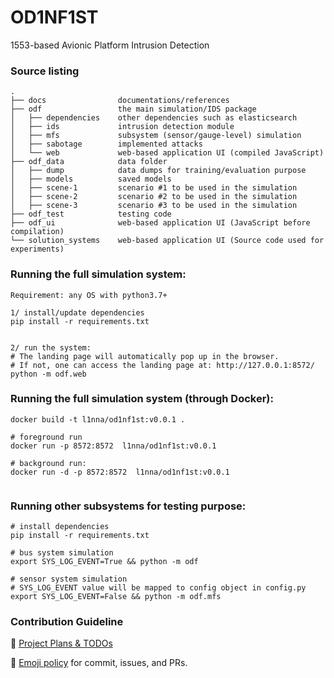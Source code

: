 # OD1NF1ST
1553-based Avionic Platform Intrusion Detection 


### Source listing

```
.
├── docs                documentations/references
├── odf                 the main simulation/IDS package
│   ├── dependencies    other dependencies such as elasticsearch
│   ├── ids             intrusion detection module
│   ├── mfs             subsystem (sensor/gauge-level) simulation
│   ├── sabotage        implemented attacks
│   └── web             web-based application UI (compiled JavaScript)
├── odf_data            data folder
│   ├── dump            data dumps for training/evaluation purpose
│   ├── models          saved models
│   ├── scene-1         scenario #1 to be used in the simulation
│   ├── scene-2         scenario #2 to be used in the simulation
│   ├── scene-3         scenario #3 to be used in the simulation
├── odf_test            testing code
├── odf_ui              web-based application UI (JavaScript before compilation)
└── solution_systems    web-based application UI (Source code used for experiments)

```


### Running the full simulation system:
```
Requirement: any OS with python3.7+

1/ install/update dependencies
pip install -r requirements.txt


2/ run the system:
# The landing page will automatically pop up in the browser.
# If not, one can access the landing page at: http://127.0.0.1:8572/
python -m odf.web

```

### Running the full simulation system (through Docker):

```
docker build -t l1nna/od1nf1st:v0.0.1 .

# foreground run
docker run -p 8572:8572  l1nna/od1nf1st:v0.0.1

# background run:
docker run -d -p 8572:8572  l1nna/od1nf1st:v0.0.1


```


### Running other subsystems for testing purpose:
```
# install dependencies
pip install -r requirements.txt

# bus system simulation
export SYS_LOG_EVENT=True && python -m odf

# sensor system simulation
# SYS_LOG_EVENT value will be mapped to config object in config.py
export SYS_LOG_EVENT=False && python -m odf.mfs
```


### Contribution Guideline

📐 [Project Plans & TODOs](https://github.com/L1NNA/OD1NF1ST/projects)

📐 [Emoji policy](http://greena13.github.io/blog/2016/08/19/emojis-are-the-solution-to-useless-commit-messages/) for commit, issues, and PRs. 


